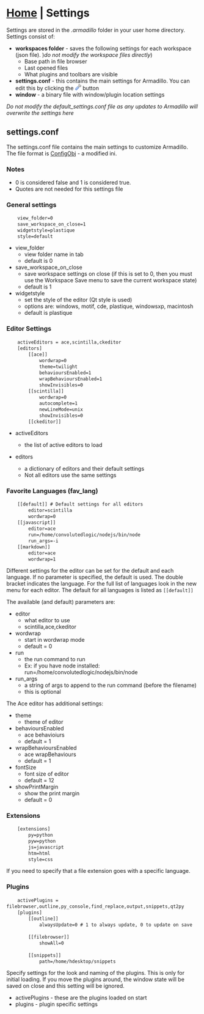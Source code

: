 <link rel="stylesheet" type="text/css" href="doc.css">

# [Home](start.html) | Settings

Settings are stored in the *.armadillo* folder in your user home directory.  Settings consist of:

- **workspaces folder** - saves the following settings for each workspace (json file).  )*do not modify the workspace files directly*)
    - Base path in file browser
    - Last opened files
    - What plugins and toolbars are visible
- **settings.conf** - this contains the main settings for Armadillo. You can edit this by clicking the ![](../img/wrench.png) button
- **window** - a binary file with window/plugin location settings

*Do not modify the default_settings.conf file as any updates to Armadillo will overwrite the settings here*

## settings.conf
The settings.conf file contains the main settings to customize Armadillo.  The file format is [ConfigObj](http://www.voidspace.org.uk/python/configobj.html)  - a modified ini.

### Notes
- 0 is considered false and 1 is considered true.
- Quotes are not needed for this settings file

### General settings
        view_folder=0
        save_workspace_on_close=1
        widgetstyle=plastique
        style=default
- view_folder
    - view folder name in tab
    - default is 0
- save_workspace_on_close
    - save workspace settings on close (if this is set to 0, then you must use the Workspace Save menu to save the current workspace state)
    - default is 1
- widgetstyle
    - set the style of the editor (Qt style is used)
    - options are: windows, motif, cde, plastique, windowsxp, macintosh
    - default is plastique

### Editor Settings
        activeEditors = ace,scintilla,ckeditor
        [editors]
            [[ace]]
                wordwrap=0
                theme=twilight
                behavioursEnabled=1
                wrapBehavioursEnabled=1
                showInvisibles=0
            [[scintilla]]
                wordwrap=0
                autocomplete=1
                newLineMode=unix
                showInvisibles=0
            [[ckeditor]]
- activeEditors
    - the list of active editors to load

- editors
    - a dictionary of editors and their default settings
    - Not all editors use the same settings


### Favorite Languages (fav_lang)
        [[default]] # Default settings for all editors
            editor=scintilla
            wordwrap=0
        [[javascript]]
            editor=ace
            run=/home/convolutedlogic/nodejs/bin/node
            run_args=-i
        [[markdown]]
            editor=ace
            wordwrap=1

Different settings for the editor can be set for the default and each language.  If no parameter is specified, the default is used.  The double bracket indicates the language.  For the full list of languages look in the new menu for each editor.  The default for all languages is listed as `[[default]]`

The available (and default) parameters are:

- editor
    - what editor to use
    - scintilla,ace,ckeditor
- wordwrap
    - start in wordwrap mode
    - default = 0
- run
    - the run command to run
    - Ex: if you have node installed: run=/home/convolutedlogic/nodejs/bin/node
- run_args
    - a string of args to append to the run command (before the filename)
    - this is optional

The Ace editor has additional settings:

- theme
    - theme of editor
- behavioursEnabled
    - ace behavioiurs
    - default = 1
- wrapBehavioursEnabled
    - ace wrapBehaviours
    - default = 1
- fontSize
    - font size of editor
    - default = 12
- showPrintMargin
    - show the print margin
    - default = 0


### Extensions
        [extensions]
            py=python
            pyw=python
            js=javascript
            htm=html
            style=css
If you need to specify that a file extension goes with a specific language.

### Plugins
        activePlugins = filebrowser,outline,py_console,find_replace,output,snippets,qt2py
        [plugins]
            [[outline]]
                alwaysUpdate=0 # 1 to always update, 0 to update on save
        
            [[filebrowser]]
                showAll=0
                
            [[snippets]]
                path=/home/hdesktop/snippets
        
Specify settings for the look and naming of the plugins.  This is only for initial loading.  If you move the plugins around, the window state will be saved on close and this setting will be ignored.

- activePlugins - these are the plugins loaded on start
- plugins - plugin specific settings